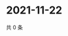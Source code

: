 # 2021-11-22

共 0 条

<!-- BEGIN WEIBO -->
<!-- 最后更新时间 Mon Nov 22 2021 21:12:38 GMT+0800 (China Standard Time) -->

<!-- END WEIBO -->
